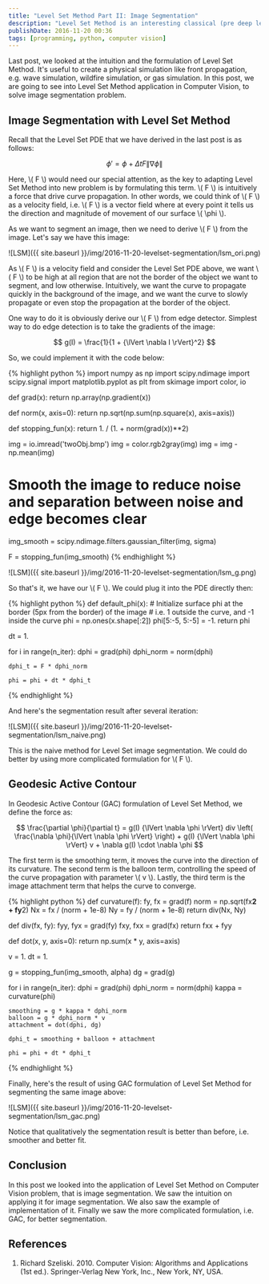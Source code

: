 ```yaml
---
title: "Level Set Method Part II: Image Segmentation"
description: "Level Set Method is an interesting classical (pre deep learning) Computer Vision method based on Partial Differential Equation (PDE) for image segmentation. In this post, we will look at its application in image segmentation."
publishDate: 2016-11-20 00:36
tags: [programming, python, computer vision]
---
```


Last post, we looked at the intuition and the formulation of Level Set Method. It's useful to create a physical simulation like front propagation, e.g. wave simulation, wildfire simulation, or gas simulation. In this post, we are going to see into Level Set Method application in Computer Vision, to solve image segmentation problem.

<h2 class="section-heading">Image Segmentation with Level Set Method</h2>

Recall that the Level Set PDE that we have derived in the last post is as follows:

$$ \phi' = \phi + \Delta t F {\lVert \nabla \phi \rVert} $$

Here, \\( F \\) would need our special attention, as the key to adapting Level Set Method into new problem is by formulating this term. \\( F \\) is intuitively a force that drive curve propagation. In other words, we could think of \\( F \\) as a velocity field, i.e. \\( F \\) is a vector field where at every point it tells us the direction and magnitude of movement of our surface \\( \phi \\).

As we want to segment an image, then we need to derive \\( F \\) from the image. Let's say we have this image:

![LSM]({{ site.baseurl }}/img/2016-11-20-levelset-segmentation/lsm_ori.png)

As \\( F \\) is a velocity field and consider the Level Set PDE above, we want \\( F \\) to be high at all region that are not the border of the object we want to segment, and low otherwise. Intuitively, we want the curve to propagate quickly in the background of the image, and we want the curve to slowly propagate or even stop the propagation at the border of the object.

One way to do it is obviously derive our \\( F \\) from edge detector. Simplest way to do edge detection is to take the gradients of the image:

$$ g(I) = \frac{1}{1 + {\lVert \nabla I \rVert}^2} $$

So, we could implement it with the code below:

{% highlight python %}
import numpy as np
import scipy.ndimage
import scipy.signal
import matplotlib.pyplot as plt
from skimage import color, io

def grad(x):
return np.array(np.gradient(x))

def norm(x, axis=0):
return np.sqrt(np.sum(np.square(x), axis=axis))

def stopping_fun(x):
return 1. / (1. + norm(grad(x))\*\*2)

img = io.imread('twoObj.bmp')
img = color.rgb2gray(img)
img = img - np.mean(img)

# Smooth the image to reduce noise and separation between noise and edge becomes clear

img_smooth = scipy.ndimage.filters.gaussian_filter(img, sigma)

F = stopping_fun(img_smooth)
{% endhighlight %}

![LSM]({{ site.baseurl }}/img/2016-11-20-levelset-segmentation/lsm_g.png)

So that's it, we have our \\( F \\). We could plug it into the PDE directly then:

{% highlight python %}
def default_phi(x): # Initialize surface phi at the border (5px from the border) of the image # i.e. 1 outside the curve, and -1 inside the curve
phi = np.ones(x.shape[:2])
phi[5:-5, 5:-5] = -1.
return phi

dt = 1.

for i in range(n_iter):
dphi = grad(phi)
dphi_norm = norm(dphi)

    dphi_t = F * dphi_norm

    phi = phi + dt * dphi_t

{% endhighlight %}

And here's the segmentation result after several iteration:

![LSM]({{ site.baseurl }}/img/2016-11-20-levelset-segmentation/lsm_naive.png)

This is the naive method for Level Set image segmentation. We could do better by using more complicated formulation for \\( F \\).

<h2 class="section-heading">Geodesic Active Contour</h2>

In Geodesic Active Contour (GAC) formulation of Level Set Method, we define the force as:

$$ \frac{\partial \phi}{\partial t} = g(I) {\lVert \nabla \phi \rVert} div \left( \frac{\nabla \phi}{\lVert \nabla \phi \rVert} \right) + g(I) {\lVert \nabla \phi \rVert} v + \nabla g(I) \cdot \nabla \phi $$

The first term is the smoothing term, it moves the curve into the direction of its curvature. The second term is the balloon term, controlling the speed of the curve propagation with parameter \\( v \\). Lastly, the third term is the image attachment term that helps the curve to converge.

{% highlight python %}
def curvature(f):
fy, fx = grad(f)
norm = np.sqrt(fx**2 + fy**2)
Nx = fx / (norm + 1e-8)
Ny = fy / (norm + 1e-8)
return div(Nx, Ny)

def div(fx, fy):
fyy, fyx = grad(fy)
fxy, fxx = grad(fx)
return fxx + fyy

def dot(x, y, axis=0):
return np.sum(x \* y, axis=axis)

v = 1.
dt = 1.

g = stopping_fun(img_smooth, alpha)
dg = grad(g)

for i in range(n_iter):
dphi = grad(phi)
dphi_norm = norm(dphi)
kappa = curvature(phi)

    smoothing = g * kappa * dphi_norm
    balloon = g * dphi_norm * v
    attachment = dot(dphi, dg)

    dphi_t = smoothing + balloon + attachment

    phi = phi + dt * dphi_t

{% endhighlight %}

Finally, here's the result of using GAC formulation of Level Set Method for segmenting the same image above:

![LSM]({{ site.baseurl }}/img/2016-11-20-levelset-segmentation/lsm_gac.png)

Notice that qualitatively the segmentation result is better than before, i.e. smoother and better fit.

<h2 class="section-heading">Conclusion</h2>

In this post we looked into the application of Level Set Method on Computer Vision problem, that is image segmentation. We saw the intuition on applying it for image segmentation. We also saw the example of implementation of it. Finally we saw the more complicated formulation, i.e. GAC, for better segmentation.

<h2 class="section-heading">References</h2>

1. Richard Szeliski. 2010. Computer Vision: Algorithms and Applications (1st ed.). Springer-Verlag New York, Inc., New York, NY, USA.
